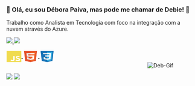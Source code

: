 ### :sparkler: Olá, eu sou Débora Paiva, mas pode me chamar de Debie! :sparkler:

Trabalho como Analista em Tecnologia com foco na integração com a nuvem através do Azure. 

<div>
  <a href="https://github.com/debiepaiva">
  <img height="150em" src="https://github-readme-stats.vercel.app/api?username=debiepaiva&show_icons=true&theme=onedark&include_all_commits=true&count_private=true"/>
  <img height="150em" src="https://github-readme-stats.vercel.app/api/top-langs/?username=debiepaiva&layout=compact&langs_count=7&theme=onedark"/>
</div>
<div style="display: inline_block"><br>
  <img align="center" alt="Deb-Js" height="30" width="40" src="https://raw.githubusercontent.com/devicons/devicon/master/icons/javascript/javascript-plain.svg">
  <img align="center" alt="Deb-HTML" height="30" width="40" src="https://raw.githubusercontent.com/devicons/devicon/master/icons/html5/html5-original.svg">
  <img align="center" alt="Deb-CSS" height="30" width="40" src="https://raw.githubusercontent.com/devicons/devicon/master/icons/css3/css3-original.svg">
</div>
  <img align="right" alt="Deb-Gif" height="130" width="130" src="https://i.im.ge/2021/09/10/QJefyC.gif">

  ##

<div>

  <a href = "mailto:debora.rubim.paiva@gmail.com"><img src="https://img.shields.io/badge/-Gmail-%23333?style=for-the-badge&logo=gmail&logoColor=white" target="_blank"></a>
  <a href="https://www.linkedin.com/in/deborarubimpaiva/" target="_blank"><img src="https://img.shields.io/badge/-LinkedIn-%230077B5?style=for-the-badge&logo=linkedin&logoColor=white" target="_blank"></a> 
  
</div>
